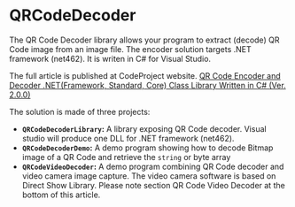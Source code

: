 # QRCodeDecoder


The QR Code Decoder library allows your program to extract (decode) QR Code image from an image file. The encoder solution targets .NET framework (net462). It is writen in C# for Visual Studio.



The full article is published at CodeProject website. <a href="https://www.codeproject.com/Articles/1250071/QR-Code-Encoder-and-Decoder-NET-class-library-writ">QR Code Encoder and Decoder .NET(Framework, Standard, Core) Class Library Written in C# (Ver. 2.0.0)</a>



The solution is made of three projects:



<ul>

<li><strong><code>QRCodeDecoderLibrary</code>:</strong> A library exposing QR Code decoder. Visual studio will produce one DLL for .NET framework (net462). </li>

<li><strong><code>QRCodeDecoderDemo</code>:</strong> A demo program showing how to decode Bitmap image of a QR Code and retrieve the <code>string</code> or byte array</li>

<li><strong><code>QRCodeVideoDecoder</code>:</strong> A demo program combining QR Code decoder and video camera image capture. The video camera software is based on Direct Show Library. Please note section QR Code Video Decoder at the bottom of this article.</li>

</ul>

